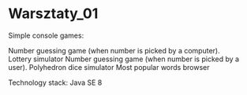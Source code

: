 # Warsztaty_01
Simple console games: 

Number guessing game (when number is picked by a computer). <br />
Lottery simulator
Number guessing game (when number is picked by a user).
Polyhedron dice simulator
Most popular words browser

Technology stack:
Java SE 8
